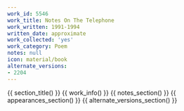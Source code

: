 ```yaml
---
work_id: 5546
work_title: Notes On The Telephone
work_written: 1991-1994
written_date: approximate
work_collected: 'yes'
work_category: Poem
notes: null
icon: material/book
alternate_versions:
- 2204
---
```


{{ section_title() }}
{{ work_info() }}
{{ notes_section() }}
{{ appearances_section() }}
{{ alternate_versions_section() }}